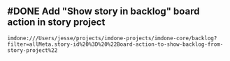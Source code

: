 ## #DONE Add "Show story in backlog" board action in story project
```text
imdone:///Users/jesse/projects/imdone-projects/imdone-core/backlog?filter=allMeta.story-id%20%3D%20%22Board-action-to-show-backlog-from-story-project%22
```
<!-- 
#task
created:2023-10-05T03:02:31.772Z
group:"Ungrouped Tasks"
story-id:Board-action-to-show-backlog-from-story-project
task-id:vH4Be
order:0
branch:story/Board-action-to-show-backlog-from-story-project/task/Add-Show-story-in-backlog-board-action-in-story-project
completed:2023-10-05T12:54:51.850Z
archived:true
archivedAt:2024-10-30T22:38:06-04:00
originalPath:backlog/stories/Board-action-to-show-backlog-from-story-project/tasks/Add-Show-story-in-backlog-board-action-in-story-project.md
originalLine:1
-->


